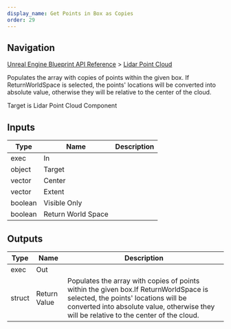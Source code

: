 ```yaml
---
display_name: Get Points in Box as Copies
order: 29
---
```

## Navigation

[Unreal Engine Blueprint API Reference](https://dev.epicgames.com/documentation/en-us/unreal-engine/BlueprintAPI) > [Lidar Point Cloud](https://dev.epicgames.com/documentation/en-us/unreal-engine/BlueprintAPI/LidarPointCloud)

Populates the array with copies of points within the given box.
If ReturnWorldSpace is selected, the points' locations will be converted into absolute value, otherwise they will be relative to the center of the cloud.

Target is Lidar Point Cloud Component

## Inputs

| Type | Name | Description |
| --- | --- | --- |
| exec | In |  |
| object | Target |  |
| vector | Center |  |
| vector | Extent |  |
| boolean | Visible Only |  |
| boolean | Return World Space |  |

## Outputs

| Type | Name | Description |
| --- | --- | --- |
| exec | Out |  |
| struct | Return Value | Populates the array with copies of points within the given box.If ReturnWorldSpace is selected, the points' locations will be converted into absolute value, otherwise they will be relative to the center of the cloud. |
